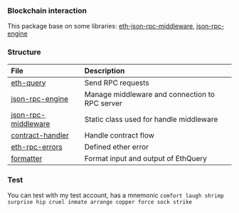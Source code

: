 ### Blockchain interaction

This package base on some libraries: [eth-json-rpc-middleware](https://github.com/MetaMask/eth-json-rpc-middleware), [json-rpc-engine](https://github.com/MetaMask/json-rpc-engine)

### Structure

| File                                             | Description                                    |
| :----------------------------------------------- | :--------------------------------------------- |
| [eth-query](./eth-query.tsx)                     | Send RPC requests                              |
| [json-rpc-engine](./json-rpc-engine.tsx)         | Manage middleware and connection to RPC server |
| [json-rpc-middleware](./json-rpc-middleware.tsx) | Static class used for handle middleware        |
| [contract-handler](./contract-handler/)          | Handle contract flow                           |
| [eth-rpc-errors](./eth-rpc-errors/)              | Defined ether error                            |
| [formatter](./formatter/)                        | Format input and output of EthQuery            |

### Test

You can test with my test account, has a mnemonic `comfort laugh shrimp surprise hip cruel inmate arrange copper force sock strike`
